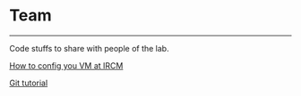 # Team

----

Code stuffs to share with people of the lab.

[How to config you VM at IRCM](https://github.com/ZheFrench/team/blob/master/NewComers_Env_Setup.md)

[Git tutorial](https://github.com/ZheFrench/team/blob/master/Git_tutorial.md)
